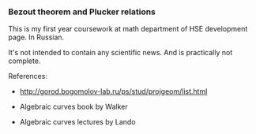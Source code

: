 ### Bezout theorem and Plucker relations

This is my first year coursework at math department of HSE development page. In Russian.

It's not intended to contain any scientific news. And is practically not complete.

References:
 - http://gorod.bogomolov-lab.ru/ps/stud/projgeom/list.html

 - Algebraic curves book by Walker
 - Algebraic curves lectures by Lando
